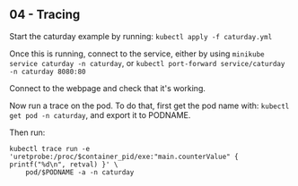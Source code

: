 ## 04 - Tracing


Start the caturday example by running: `kubectl apply -f caturday.yml`

Once this is running, connect to the service, either by using
`minikube service caturday -n caturday`, or
`kubectl port-forward service/caturday -n caturday 8080:80`

Connect to the webpage and check that it's working.

Now run a trace on the pod. To do that, first get the pod name with:
`kubectl get pod -n caturday`, and export it to PODNAME.

Then run:
```
kubectl trace run -e 'uretprobe:/proc/$container_pid/exe:"main.counterValue" { printf("%d\n", retval) }' \
    pod/$PODNAME -a -n caturday
```


